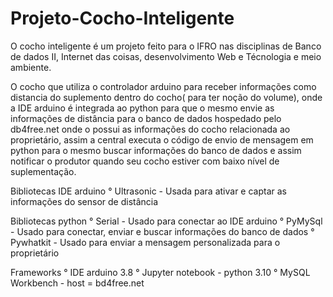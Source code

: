 # Projeto-Cocho-Inteligente
O cocho inteligente é um projeto feito para o IFRO nas disciplinas de Banco de dados II, Internet das coisas, desenvolvimento Web e Técnologia e meio ambiente.

O cocho que utiliza o controlador arduino para receber informações como distancia do suplemento dentro do cocho( para ter noção do volume), onde a IDE arduino é integrada ao python para que o mesmo envie as informações de distância para o banco de dados hospedado pelo db4free.net onde o possui as informações do cocho relacionada ao proprietário, assim a central executa o código de envio de mensagem em python para o mesmo buscar informações do banco de dados e assim notificar o produtor quando seu cocho estiver com baixo nível de suplementação.

Bibliotecas IDE arduino
° Ultrasonic - Usada para ativar e captar as informações do sensor de distância

Bibliotecas python
° Serial - Usado para conectar ao IDE arduino
° PyMySql - Usado para conectar, enviar e buscar informações do banco de dados
° Pywhatkit - Usado para enviar a mensagem personalizada para o proprietário

Frameworks
° IDE arduino 3.8
° Jupyter notebook - python 3.10
° MySQL Workbench - host = bd4free.net
